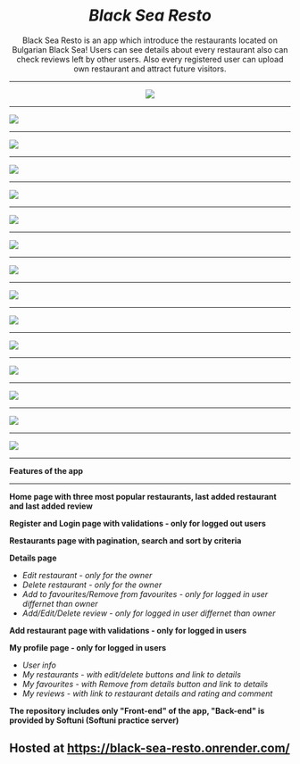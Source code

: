 <h1 align="center"><i>Black Sea Resto</i></h1>

<p align="center"> Black Sea Resto is an app which introduce the restaurants located on Bulgarian Black Sea! Users can see details about every restaurant also can check reviews left by other users.
Also every registered user can upload own restaurant and attract future visitors.
<hr/>

<p align="center">
    <img src="./screenshots/HomePage1.png"/>
    <hr/>
    <img src="./screenshots/HomePage2.png"/>
    <hr/>
    <img src="./screenshots/Catalog1.png"/>
    <hr/>
    <img src="./screenshots/Catalog2.png"/>
    <hr/>
    <img src="./screenshots/DetailsPage1.png"/>
    <hr/>
    <img src="./screenshots/DetailsPage2.png"/>
    <hr/>
    <img src="./screenshots/EditReview.png"/>
    <hr/>
    <img src="./screenshots/MyProfilePage1.png"/>
    <hr/>
    <img src="./screenshots/MyProfilePage2.png"/>
    <hr/>
    <img src="./screenshots/Mobile1.png"/>
    <hr/>
    <img src="./screenshots/Mobile2.png"/>
    <hr/>
    <img src="./screenshots/Mobile3.png"/>
    <hr/>
    <img src="./screenshots/Mobile4.png"/>
    <hr/>
    <img src="./screenshots/Mobile5.png"/>
    <hr/>
    <img src="./screenshots/Mobile6.png"/>
    <hr/>
<p>

**Features of the app**

<hr/>

<b>Home page with three most popular restaurants, last added restaurant and last added review</b>

<b>Register and Login page with validations - only for logged out users</b>

<b>Restaurants page with pagination, search and sort by criteria</b>

<b>Details page</b>

- <i>Edit restaurant - only for the owner</i>
- <i>Delete restaurant - only for the owner</i>
- <i>Add to favourites/Remove from favourites - only for logged in user differnet than owner</i>
- <i>Add/Edit/Delete review - only for logged in user differnet than owner</i>

<b>Add restaurant page with validations - only for logged in users</b>

<b>My profile page - only for logged in users</b>

- <i>User info</i>
- <i>My restaurants  - with edit/delete buttons and link to details</i>
- <i>My favourites - with Remove from details button and link to details</i>
- <i>My reviews - with link to restaurant details and rating and comment</i>

<b>The repository includes only "Front-end" of the app, "Back-end" is provided by Softuni (Softuni practice server)</b>

<h2>Hosted at <a href="https://black-sea-resto.onrender.com/"/>https://black-sea-resto.onrender.com/</h2>